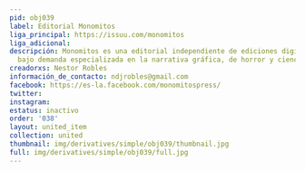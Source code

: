 ```yaml
---
pid: obj039
label: Editorial Monomitos
liga_principal: https://issuu.com/monomitos
liga_adicional: 
descripción: Monomitos es una editorial independiente de ediciones digitales e impresión
  bajo demanda especializada en la narrativa gráfica, de horror y ciencia ficción.
creadorxs: Nestor Robles
información_de_contacto: ndjrobles@gmail.com
facebook: https://es-la.facebook.com/monomitospress/
twitter: 
instagram: 
estatus: inactivo
order: '038'
layout: united_item
collection: united
thumbnail: img/derivatives/simple/obj039/thumbnail.jpg
full: img/derivatives/simple/obj039/full.jpg
---
```

